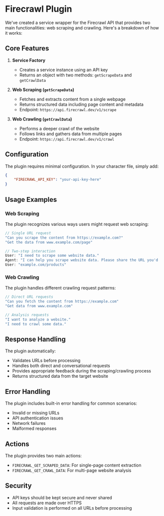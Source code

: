 # Firecrawl Plugin

We've created a service wrapper for the Firecrawl API that provides two main functionalities: web scraping and crawling. Here's a breakdown of how it works:

## Core Features

1. **Service Factory**
   * Creates a service instance using an API key
   * Returns an object with two methods: `getScrapeData` and `getCrawlData`

2. **Web Scraping (`getScrapeData`)**
   * Fetches and extracts content from a single webpage
   * Returns structured data including page content and metadata
   * Endpoint: `https://api.firecrawl.dev/v1/scrape`

3. **Web Crawling (`getCrawlData`)**
   * Performs a deeper crawl of the website
   * Follows links and gathers data from multiple pages
   * Endpoint: `https://api.firecrawl.dev/v1/crawl`

## Configuration

The plugin requires minimal configuration. In your character file, simply add:

```json
{
    "FIRECRAWL_API_KEY": "your-api-key-here"
}
```

## Usage Examples

### Web Scraping

The plugin recognizes various ways users might request web scraping:

```typescript
// Single URL request
"Can you scrape the content from https://example.com?"
"Get the data from www.example.com/page"

// Two-step interaction
User: "I need to scrape some website data."
Agent: "I can help you scrape website data. Please share the URL you'd like me to process."
User: "example.com/products"
```

### Web Crawling

The plugin handles different crawling request patterns:

```typescript
// Direct URL requests
"Can you fetch the content from https://example.com"
"Get data from www.example.com"

// Analysis requests
"I want to analyze a website."
"I need to crawl some data."
```

## Response Handling

The plugin automatically:
- Validates URLs before processing
- Handles both direct and conversational requests
- Provides appropriate feedback during the scraping/crawling process
- Returns structured data from the target website

## Error Handling

The plugin includes built-in error handling for common scenarios:
- Invalid or missing URLs
- API authentication issues
- Network failures
- Malformed responses

## Actions

The plugin provides two main actions:
- `FIRECRAWL_GET_SCRAPED_DATA`: For single-page content extraction
- `FIRECRAWL_GET_CRAWL_DATA`: For multi-page website analysis

## Security

- API keys should be kept secure and never shared
- All requests are made over HTTPS
- Input validation is performed on all URLs before processing


